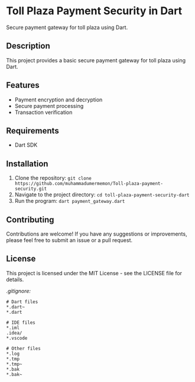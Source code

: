 # Toll Plaza Payment Security in Dart
Secure payment gateway for toll plaza using Dart.

## Description
This project provides a basic secure payment gateway for toll plaza using Dart.

## Features
- Payment encryption and decryption
- Secure payment processing
- Transaction verification

## Requirements
- Dart SDK

## Installation
1. Clone the repository: `git clone https://github.com/muhammadumermemon/Toll-plaza-payment-security.git`
2. Navigate to the project directory: `cd toll-plaza-payment-security-dart`
3. Run the program: `dart payment_gateway.dart`

## Contributing
Contributions are welcome! If you have any suggestions or improvements, please feel free to submit an issue or a pull request.

## License
This project is licensed under the MIT License - see the LICENSE file for details.


_.gitignore:_

```
# Dart files
*.dart~
*.dart 

# IDE files
*.iml 
.idea/ 
*.vscode 

# Other files
*.log 
*.tmp 
*.tmp~ 
*.bak 
*.bak~
```
